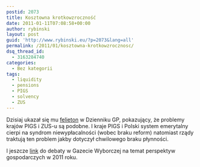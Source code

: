 ```yaml
---
postid: 2073
title: Kosztowna krotkowzroczność
date: 2011-01-11T07:08:58+00:00
author: rybinski
layout: post
guid: 'http://www.rybinski.eu/?p=2073&lang=all'
permalink: /2011/01/kosztowna-krotkowzrocznosc/
dsq_thread_id:
  - 3163284740
categories:
  - Bez kategorii
tags:
  - liquidity
  - pensions
  - PIGS
  - solvency
  - ZUS
---
```

Dzisiaj ukazał się mu [felieton](http://forsal.pl/artykuly/477190,rybinski_kosztowna_krotkowzrocznosc.html) w Dzienniku GP, pokazujący, że problemy krajów PIGS i ZUS-u są podobne. I kraje PIGS i Polski system emerytalny cierpi na syndrom niewypłacalności (wobec braku reform) natomiast rządy traktują ten problem jakby dotyczył chwilowego braku płynności.

I jeszcze [link](http://wyborcza.biz/biznes/1,101562,8922956,Piatka_na_kryzys__Czeka_nas_niespokojny_rok.html) do debaty w Gazecie Wyborczej na temat perspektyw gospodarczych w 2011 roku.
